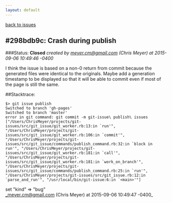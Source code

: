 ```yaml
---
layout: default
---
```

[back to issues](..)

## \#298bdb9c: Crash during publish

###Status: **Closed**
_created by meyer.cm@gmail.com (Chris Meyer) at 2015-09-06 10:49:46 -0400_

I think the issue is based on a non-0 return from commit because the generated
files were identical to the originals.  Maybe add a generation timestamp to
be displayed so that it will be able to commit even if most of the page is still
the same.

##Stacktrace:
```
$> git issue publish
Switched to branch 'gh-pages'
Switched to branch 'master'
error in git command: git commit -m git-issue\ publish\ issues
["/Users/ChrisMeyer/projects/git-issues/src/git_issue/git_worker.rb:13:in `run'", "/Users/ChrisMeyer/projects/git-issues/src/git_issue/git_worker.rb:106:in `commit'", "/Users/ChrisMeyer/projects/git-issues/src/git_issue/commands/publish_command.rb:32:in `block in run'", "/Users/ChrisMeyer/projects/git-issues/src/git_issue/git_worker.rb:181:in `call'", "/Users/ChrisMeyer/projects/git-issues/src/git_issue/git_worker.rb:181:in `work_on_branch'", "/Users/ChrisMeyer/projects/git-issues/src/git_issue/commands/publish_command.rb:25:in `run'", "/Users/ChrisMeyer/projects/git-issues/src/git_issue.rb:12:in `parse_and_run'", "/usr/local/bin/git-issue:6:in `<main>'"]
```

set "kind" => "bug"  
_meyer.cm@gmail.com (Chris Meyer) at 2015-09-06 10:49:47 -0400_
